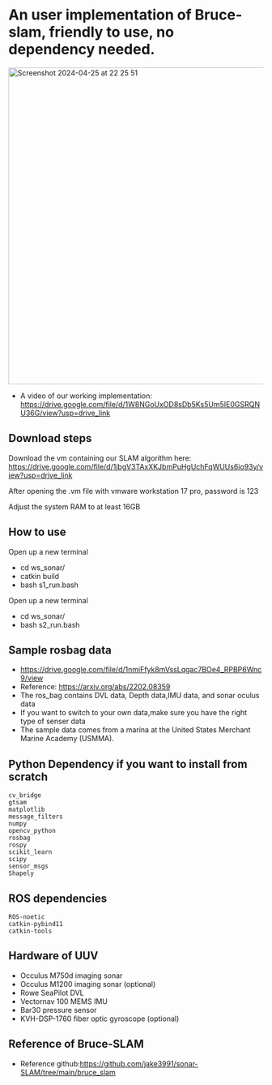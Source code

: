 # An user implementation of Bruce-slam, friendly to use, no dependency needed.
<img width="625" alt="Screenshot 2024-04-25 at 22 25 51" src="https://github.com/peterguzw0927/Senior_Design/assets/114111503/a867f63c-7140-4087-8a5a-51bdeafd036c">

- A video of our working implementation: https://drive.google.com/file/d/1W8NGoUxOD8sDb5Ks5Um5IE0GSRQNU36G/view?usp=drive_link

## Download steps
Download the vm containing our SLAM algorithm here:
https://drive.google.com/file/d/1jbgV3TAxXKJbmPuHgUchFqWUUs6io93y/view?usp=drive_link

After opening the .vm file with vmware workstation 17 pro, password is 123

Adjust the system RAM to at least 16GB

## How to use ##
Open up a new terminal
- cd ws_sonar/ 
- catkin build
- bash s1_run.bash

Open up a new terminal
- cd ws_sonar/ 
- bash s2_run.bash

## Sample rosbag data ##
- https://drive.google.com/file/d/1nmiFfyk8mVssLqgac7BOe4_RPBP6Wnc9/view
- Reference: https://arxiv.org/abs/2202.08359
- The ros_bag contains DVL data, Depth data,IMU data, and sonar oculus data
- If you want to switch to your own data,make sure you have the right type of senser data
- The sample data comes from a marina at the United States Merchant Marine Academy (USMMA).

## Python Dependency if you want to install from scratch #
```
cv_bridge
gtsam
matplotlib
message_filters
numpy
opencv_python
rosbag
rospy
scikit_learn
scipy
sensor_msgs
Shapely
```
## ROS dependencies 
```
ROS-noetic
catkin-pybind11
catkin-tools
```
## Hardware of UUV
- Occulus M750d imaging sonar
- Occulus M1200 imaging sonar (optional)
- Rowe SeaPilot DVL
- Vectornav 100 MEMS IMU
- Bar30 pressure sensor
-  KVH-DSP-1760 fiber optic gyroscope (optional)

## Reference of Bruce-SLAM
- Reference github:https://github.com/jake3991/sonar-SLAM/tree/main/bruce_slam

